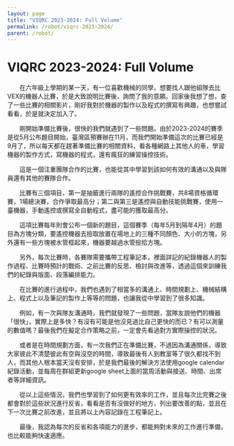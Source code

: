 ```yaml
---
layout: page
title: "VIQRC 2023-2024: Full Volume"
permalink: /robot/viqrc-2023-2024/
parent: /robot/
---
```


# VIQRC 2023-2024: Full Volume

　　在六年級上學期的某一天，有一位喜歡機械的同學，想要找人跟他組隊去比VEX的機器人比賽，於是大致說明比賽後，詢問了我的意願。回家後我想了想，查了一些比賽的相關影片，剛好我對於機器的製作以及程式的撰寫有興趣，也想嘗試看看，於是就決定加入了。

　　剛開始準備比賽後，很快的我們就遇到了一些問題。由於2023-2024的賽季是從5月公布題目開始，臺灣區預賽辦在11月，而我們開始準備這次的比賽已經是9月了，所以每天都在趕著準備比賽的相關資料，看各種網路上其他人的車，學習機器的製作方式，寫機器的程式，還有瘋狂的練習操控技術。

　　這是一個注重團隊合作的比賽，也能從其中學習到該如何有效的溝通以及與隊員還有其他的賽隊合作。

　　比賽有三個項目，第一是抽籤進行兩隊的遙控合作挑戰賽，共8場資格循環賽，1場總決賽，合作爭取最高分；第二與第三是遙控與自動技能挑戰賽，使用一臺機器，手動遙控或撰寫全自動程式，盡可能的獲取最高分。

　　這項比賽每年則會公布一個新的題目，這個賽季（每年5月到隔年4月）的題目為方塊分類，要遙控機器去撿取放置在場地上的三種不同顏色、大小的方塊，另外還有一些方塊被水管框起來，機器要越過水管撿拾方塊。

　　另外，每次比賽時，各賽隊需要攜帶工程筆記本，裡面詳記的紀錄機器人的製作過程、比賽時預計的戰術、之前比賽的反思、檢討與改進等，透過這個來訓練我們的紀錄與版面、段落編排能力。

　　在比賽的進行過程中，我們也遇到了相當多的溝通上、時間規劃上、機械結構上、程式上以及筆記的製作上等等的問題，也讓我從中學習到了很多知識。

　　例如，有一次與隊友溝通時，我們就發現了一些問題，當隊友說他們的機器「很快」，實際上是多快？有沒有可能是他沒見過比自己更快的而已？有可以測量的數值嗎？最後我們在擬定合作策略之前，一定會先看過對方實際操控的狀況。

　　或者是在時間規劃方面，有一次我們正在準備比賽，不過因為溝通關係，導致大家彼此不清楚彼此有空與沒空的時間，導致最後有人到教室等了很久都找不到人，而其他人根本當天沒有安排，於是我們最後的解決方法使用google calendar紀錄活動，並每周在群組更新google sheet上面的當周活動與接送、時間、出席者等詳細資訊。

　　從以上這些情況，我們也學習到了如何更有效率的工作，並且每次比完賽之後都會對於這些狀況進行反省，看看是否有沒做好的地方，列出要改善的點，並且在下一次比賽之前改進，並且將以上內容記錄在工程筆記上。

　　最後，我認為每次的反省和各項能力的進步，都能夠對未來的工作進行準備，也比較能夠快速適應。